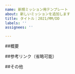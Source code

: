```yaml
---
name: 新規ミッション用テンプレート
about: 新しいミッションを追加します
title: タイトル｜2021/MM/DD
labels: ''
assignees: ''

---
```


##概要

##参考リンク（省略可能）

##その他

